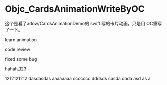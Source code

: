 # Objc_CardsAnimationWriteByOC
这个是看了adow/CardsAnimationDemo的 swift 写的卡片动画，只是用 OC重写了一下。

learn animation

code review

fixed some bug

hahah_123

1212121212
dasdasdas
aaaaaaaa
ccccccc
dddsds
casda
dada
asd
as
a
